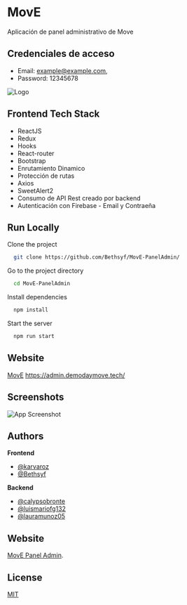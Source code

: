 
# MovE

Aplicación de panel administrativo de Move

## Credenciales de acceso

- Email: example@example.com,
- Password: 12345678


![Logo](https://res.cloudinary.com/dmaviub4l/image/upload/v1653989340/ihrda8sczta1nboafcdq.png)

## Frontend Tech Stack

- ReactJS
- Redux
- Hooks
- React-router
- Bootstrap
- Enrutamiento Dinamico
- Protección de rutas
- Axios
- SweetAlert2
- Consumo de API Rest creado por backend
- Autenticación con Firebase - Email y Contraeña

## Run Locally

Clone the project

```bash
  git clone https://github.com/Bethsyf/MovE-PanelAdmin/
```

Go to the project directory

```bash
  cd MovE-PanelAdmin
```

Install dependencies

```bash
  npm install
```

Start the server

```bash
  npm run start
```

## Website

[MovE](https://admin.demodaymove.tech/) https://admin.demodaymove.tech/

## Screenshots

![App Screenshot](https://res.cloudinary.com/karvaroz/image/upload/v1655749098/screenshot_1_bxkple.png)

## Authors

**Frontend**
- [@karvaroz](https://www.github.com/karvaroz)
- [@Bethsyf](https://github.com/Bethsyf)

**Backend**
- [@calypsobronte](https://github.com/calypsobronte)
- [@luismariofg132](https://github.com/luismariofg132)
- [@lauramunoz05](https://github.com/lauramunoz05)

## Website

[MovE Panel Admin](https://move-89a33.web.app/).

## License

[MIT](https://choosealicense.com/licenses/mit/)
